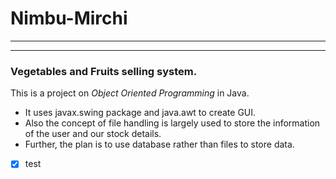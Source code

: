 # Nimbu-Mirchi
--------------
--------------
### Vegetables and Fruits selling system.

This is a project on *Object Oriented Programming* in Java.
* It uses javax.swing package and java.awt to create GUI.
* Also the concept of file handling is largely used to store the information of the user and our stock details.
* Further, the plan is to use database rather than files to store data.
- [x] test
